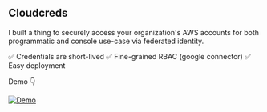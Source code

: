 ## Cloudcreds

I built a thing to securely access your organization's AWS accounts for both programmatic and console use-case via federated identity.

✅ Credentials are short-lived
✅ Fine-grained RBAC (google connector)
✅ Easy deployment

Demo 👇

[![Demo](https://img.youtube.com/vi/onBf6JFj-IU/0.jpg)](https://www.youtube.com/watch?v=onBf6JFj-IU)